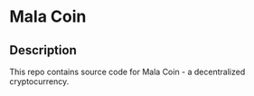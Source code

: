 # Mala Coin

## Description
This repo contains source code for Mala Coin - a decentralized cryptocurrency.